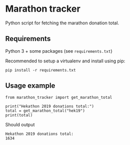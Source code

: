 # Marathon tracker

Python script for fetching the marathon donation total.

## Requirements

Python 3 + some packages (see `requirements.txt`)

Recommended to setup a virtualenv and install using pip:

```
pip install -r requirements.txt
```

## Usage example

```
from marathon_tracker import get_marathon_total

print("Hekathon 2019 donations total:")
total = get_marathon_total("hek19")
print(total)
```

Should output

```
Hekathon 2019 donations total:
1634
```

